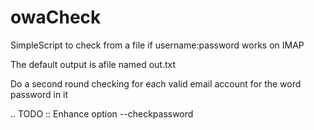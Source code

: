 # owaCheck
SimpleScript to check from a file if username:password works on IMAP

The default output is afile named out.txt

Do a second round checking for each valid email account for the word password in it

.. TODO :: Enhance option --checkpassword
